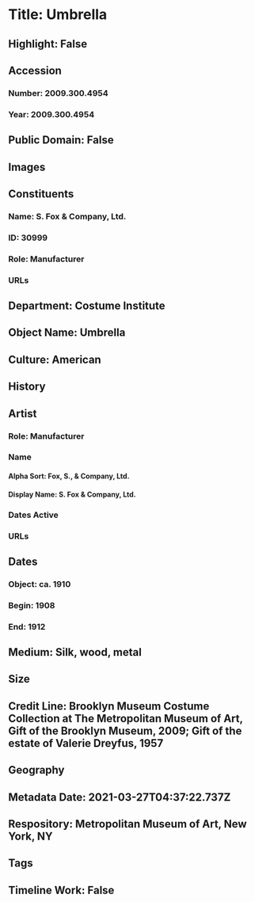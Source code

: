 # Title: Umbrella
## Highlight: False
## Accession
### Number: 2009.300.4954
### Year: 2009.300.4954
## Public Domain: False
## Images
## Constituents
### Name: S. Fox &amp; Company, Ltd.
### ID: 30999
### Role: Manufacturer
### URLs
## Department: Costume Institute
## Object Name: Umbrella
## Culture: American
## History
## Artist
### Role: Manufacturer
### Name
#### Alpha Sort: Fox, S., & Company, Ltd.
#### Display Name: S. Fox & Company, Ltd.
### Dates Active
### URLs
## Dates
### Object: ca. 1910
### Begin: 1908
### End: 1912
## Medium: Silk, wood, metal
## Size
## Credit Line: Brooklyn Museum Costume Collection at The Metropolitan Museum of Art, Gift of the Brooklyn Museum, 2009; Gift of the estate of Valerie Dreyfus, 1957
## Geography
## Metadata Date: 2021-03-27T04:37:22.737Z
## Respository: Metropolitan Museum of Art, New York, NY
## Tags
## Timeline Work: False